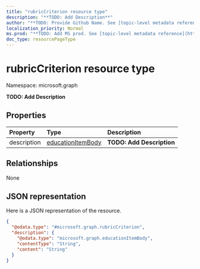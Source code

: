 ```yaml
---
title: "rubricCriterion resource type"
description: "**TODO: Add Description**"
author: "**TODO: Provide Github Name. See [topic-level metadata reference](https://msgo.azurewebsites.net/add/document/guidelines/metadata.html#topic-level-metadata)**"
localization_priority: Normal
ms.prod: "**TODO: Add MS prod. See [topic-level metadata reference](https://msgo.azurewebsites.net/add/document/guidelines/metadata.html#topic-level-metadata)**"
doc_type: resourcePageType
---
```


# rubricCriterion resource type


Namespace: microsoft.graph

**TODO: Add Description**

## Properties
|Property|Type|Description|
|:---|:---|:---|
|description|[educationItemBody](../resources/educationitembody.md)|**TODO: Add Description**|

## Relationships
None

## JSON representation
Here is a JSON representation of the resource.
<!-- {
  "blockType": "resource",
  "@odata.type": "microsoft.graph.rubricCriterion"
}
-->
``` json
{
  "@odata.type": "#microsoft.graph.rubricCriterion",
  "description": {
    "@odata.type": "microsoft.graph.educationItemBody",
    "contentType": "String",
    "content": "String"
  }
}
```

